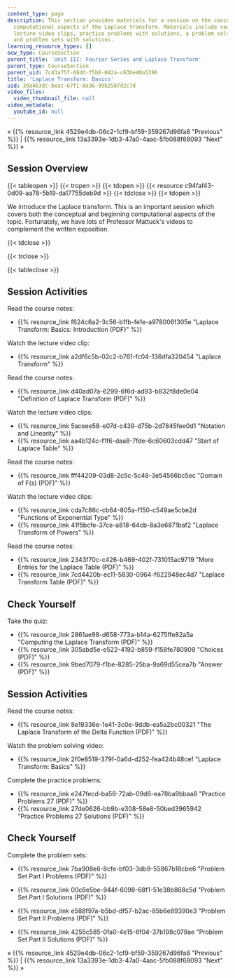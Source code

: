 ```yaml
---
content_type: page
description: This section provides materials for a session on the conceptual and beginning
  computational aspects of the Laplace transform. Materials include course notes,
  lecture video clips, practice problems with solutions, a problem solving video,
  and problem sets with solutions.
learning_resource_types: []
ocw_type: CourseSection
parent_title: 'Unit III: Fourier Series and Laplace Transform'
parent_type: CourseSection
parent_uid: 7c43a75f-68dd-f5b6-042a-c63be40a5296
title: 'Laplace Transform: Basics'
uid: 39a463dc-beac-67f1-8e36-99b2587d2c7d
video_files:
  video_thumbnail_file: null
video_metadata:
  youtube_id: null
---
```


« {{% resource_link 4529e4db-06c2-1cf9-bf59-359267d96fa8 "Previous" %}} | {{% resource_link 13a3393e-1db3-47a0-4aac-5fb088f68093 "Next" %}} »

Session Overview
----------------

{{< tableopen >}}
{{< tropen >}}
{{< tdopen >}}
{{< resource c94faf43-0d09-aa78-5b19-da17755deb9d >}}
{{< tdclose >}}
{{< tdopen >}}


We introduce the Laplace transform. This is an important session which covers both the conceptual and beginning computational aspects of the topic. Fortunately, we have lots of Professor Mattuck's videos to complement the written exposition.


{{< tdclose >}}

{{< trclose >}}

{{< tableclose >}}

Session Activities
------------------

Read the course notes:

*   {{% resource_link f624c6a2-3c56-b1fb-fe1e-a978006f305e "Laplace Transform: Basics: Introduction (PDF)" %}}

Watch the lecture video clip:

*   {{% resource_link a2df6c5b-02c2-b761-fc04-136dfa320454 "Laplace Transform" %}}

Read the course notes:

*   {{% resource_link d40ad07a-6299-6f6d-ad93-b832f8de0e04 "Definition of Laplace Transform (PDF)" %}}

Watch the lecture video clips:

*   {{% resource_link 5aceee58-e07d-c439-d75b-2d7845fee0d1 "Notation and Linearity" %}}
*   {{% resource_link aa4b124c-f1f6-daa8-7fde-6c60603cdd47 "Start of Laplace Table" %}}

Read the course notes:

*   {{% resource_link fff44209-03d8-2c5c-5c48-3e54566bc5ec "Domain of F(s) (PDF)" %}}

Watch the lecture video clips:

*   {{% resource_link cda7c86c-cb64-805a-f150-c549ae5cbe2d "Functions of Exponential Type" %}}
*   {{% resource_link 41f5bcfe-37ce-a818-64cb-8a3e6871baf2 "Laplace Transform of Powers" %}}

Read the course notes:

*   {{% resource_link 2343f70c-c426-b469-402f-731015ac9719 "More Entries for the Laplace Table (PDF)" %}}
*   {{% resource_link 7cd4420b-ec11-5830-0964-f622948ec4d7 "Laplace Transform Table (PDF)" %}}

Check Yourself
--------------

Take the quiz:

*   {{% resource_link 2861ae98-d658-773a-b14a-6275ffe82a5a "Computing the Laplace Transform (PDF)" %}}
*   {{% resource_link 305abd5e-e522-4192-b859-f158fe780909 "Choices (PDF)" %}}
*   {{% resource_link 9bed7079-f1be-8285-25ba-9a69d55cea7b "Answer (PDF)" %}}

Session Activities
------------------

Read the course notes:

*   {{% resource_link 8e19336e-1e41-3c0e-9ddb-ea5a2bc00321 "The Laplace Transform of the Delta Function (PDF)" %}}

Watch the problem solving video:

*   {{% resource_link 2f0e8519-379f-0a6d-d252-fea424b48cef "Laplace Transform: Basics" %}}

Complete the practice problems:

*   {{% resource_link e247fecd-ba58-72ab-09d6-ea78ba9bbaa8 "Practice Problems 27 (PDF)" %}}
*   {{% resource_link 27de0626-bb9b-e308-58e8-50bed3965942 "Practice Problems 27 Solutions (PDF)" %}}

Check Yourself
--------------

Complete the problem sets:

*   {{% resource_link 7ba908e6-8cfe-bf03-3db9-55867b18cbe6 "Problem Set Part I Problems (PDF)" %}}
*   {{% resource_link 00c6e5be-944f-6098-68f1-51e38b868c5d "Problem Set Part I Solutions (PDF)" %}}
  
*   {{% resource_link e588f97a-b5bd-df57-b2ac-85b6e89390e3 "Problem Set Part II Problems (PDF)" %}}
*   {{% resource_link 4255c585-0fa0-4e15-6f04-37b198c079ae "Problem Set Part II Solutions (PDF)" %}}

« {{% resource_link 4529e4db-06c2-1cf9-bf59-359267d96fa8 "Previous" %}} | {{% resource_link 13a3393e-1db3-47a0-4aac-5fb088f68093 "Next" %}} »